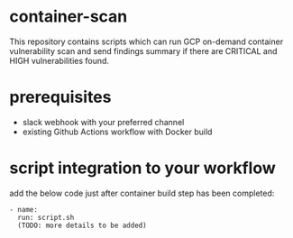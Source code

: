 # container-scan

This repository contains scripts which can run GCP on-demand container vulnerability scan and send findings summary if there are CRITICAL and HIGH vulnerabilities found.

# prerequisites 
- slack webhook with your preferred channel
- existing Github Actions workflow with Docker build

# script integration to your workflow

add the below code just after container build step has been completed:
````
- name:
  run: script.sh
  (TODO: more details to be added)
